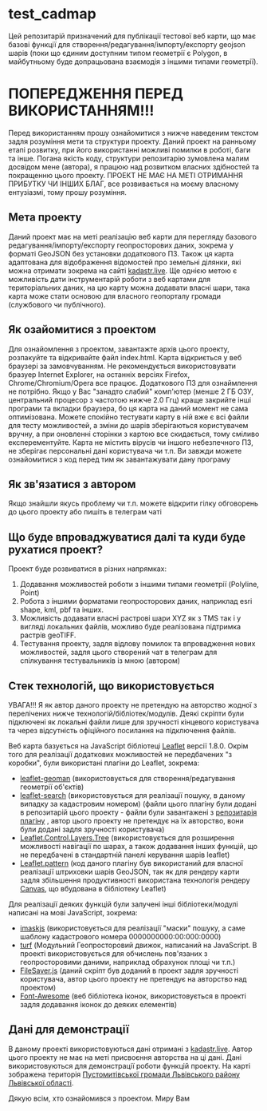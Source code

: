 # test_cadmap
Цей репозитарій призначений для публікації тестової веб карти, що має базові функції для створення/редагування/імпорту/експорту geojson шарів (поки що єдиним доступним типом геометрії є Polygon, в майбутньому буде допрацьована взаємодія з іншими типами геометрії). 

# ПОПЕРЕДЖЕННЯ ПЕРЕД ВИКОРИСТАННЯМ!!!
Перед використанням прошу ознайомитися з нижче наведеним текстом задля розуміння мети та структури проекту. Даний проект на ранньому етапі розвитку, при його використанні можливі помилки в роботі, баги та інше. Погана якість коду, структури репозитарію зумовлена малим досвідом мене (автора), я працюю над розвитком власних здібностей та покращенню цього проекту. ПРОЕКТ НЕ МАЄ НА МЕТІ ОТРИМАННЯ ПРИБУТКУ ЧИ ІНШИХ БЛАГ, все розвивається на моєму власному ентузіазмі, тому прошу розуміння.

## Мета проекту
Даний проект має на меті реалізацію веб карти для перегляду базового редагування/імпорту/експорту геопросторових даних, зокрема у форматі GeoJSON без установки додаткового ПЗ. Також ця карта адаптована для відображення відомостей про земельні ділянки, які можна отримати зокрема на сайті <a href="https://kadastr.live">kadastr.live</a>. Ще однією метою є можливість дати інструментарій роботи з веб картами для територіальних даних, на цю карту можна додавати власні шари, така карта може стати основою для власного геопорталу громади (службового чи публічного).

## Як озайомитися з проектом
Для ознайомлення з проектом, завантажте архів цього проекту, розпакуйте та відкривайте файл index.html. Карта відкриється у веб браузері за замовчуванням. Не рекомендується використовувати бразуер Internet Explorer, на останніх версіях Firefox, Chrome/Chromium/Opera все працює. Додаткового ПЗ для ознаймлення не потрібно. Якщо у Вас "занадто слабий" комп'ютер (менше 2 ГБ ОЗУ, центральний процесор з частотою нижче 2.0 Ггц) краще закрийте інші програми та вкладки браузера, бо ця карта на даний момент не сама оптимізована. 
Можете спокійно тестувати карту в ній вже є всі файли для тесту можливостей, а зміни до шарів зберігаються користувачем вручну, а при оновленні сторінки з картою все скидається, тому сміливо експерементуйте.
Карта не містить вірусів чи іншого небезпечного ПЗ, не зберігає персональні дані користувача чи т.п. Ви завжди можете ознайомитися з код перед тим як завантажувати дану програму

## Як зв'язатися з автором
Якщо знайшли якусь проблему чи т.п. можете відкрити гілку обговорень до цього проекту або пишіть в телеграм чаті

## Що буде впроваджуватися далі та куди буде рухатися проект?
Проект буде розвиватися в різних напрямках:
1. Додавання можливостей роботи з іншими типами геометрії (Polyline, Point)
2. Робота з іншими форматами геопросторових даних, наприклад esri shape, kml, pbf та інших.
3. Можливість додавати власні растрові шари XYZ як з TMS так і у вигляді локальних файлів, можливо буде реалізована підтримка растрів geoTIFF.
4. Тестування проекту, задля відлову помилок та впровадження нових можливостей, задля цього створений чат в телеграм для спілкування тестувальників із мною (автором)

## Стек технологій, що використовується
УВАГА!!! Я як автор даного проекту не претендую на авторство жодної з перелічених нижче технологій/бібліотек/модулів. Деякі скріпти були підключені як локальні файли лише для зручності кінцевого користувача та через відсутність офіційного посилання на підключення файлів.

Веб карта базується на JavaScript бібліотеці <a href="https://leafletjs.com/">Leaflet</a> версії 1.8.0.
Окрім того для реалізації додаткових можливостей не передбачених "з коробки", були використані плагіни до Leaflet, зокрема:
* <a href="https://github.com/geoman-io/leaflet-geoman">leaflet-geoman</a> (використовується для створення/редагування геометрії об'єктів)
* <a href="https://github.com/stefanocudini/leaflet-search">leaflet-search</a> (використовується для реалізації пошуку, в даному випадку за кадастровим номером) (файли цього плагіну були додані в репозитарій цього проекту - файли були завантажені з <a href="https://github.com/stefanocudini/leaflet-search">репозитарія плагіну</a> , автор цього проекту не претендує на їх авторство, вони були додані задля зручності користувача)
* <a href="https://github.com/jjimenezshaw/Leaflet.Control.Layers.Tree">Leaflet.Control.Layers.Tree</a> (використовується для розширення можливості навігації по шарах, а також додавання інших функцій, що не передбачені в стандартній панелі керування шарів leaflet)
* <a href="https://github.com/teastman/Leaflet.pattern">Leaflet.pattern</a> (код даного плагіну був використаний для власної реалізації штриховки шарів GeoJSON, так як для рендеру карти задля збільшення продуктивності використана технологія рендеру <a href="https://caniuse.com/canvas">Canvas</a>, що вбудована в бібліотеку Leaflet)

Для реалізації деяких функцій були залучені інші бібліотеки/модулі написані на мові JavaScript, зокрема:
* <a href="https://github.com/uNmAnNeR/imaskjs">imaskjs</a> (використовується для реалізації "маски" пошуку, а саме шаблону кадастрового номера 0000000000:00:000:0000)
* <a href="https://github.com/Turfjs/turf">turf</a> (Модульний Геопросторовий движок, написаний на JavaScript. В проекті використовується для обчислень пов'язаних з геопросторовими даними, наприклад обрахунок площі чи т.п.)
* <a href="https://github.com/eligrey/FileSaver.js">FileSaver.js</a> (даний скріпт був доданий в проект задля зручності користувача, автор цього проекту не претендує на авторство над проектом)
* <a href="https://github.com/FortAwesome/Font-Awesome">Font-Awesome</a> (веб бібліотека іконок, використовується в проекті задля додавання іконок до деяких елементів)

## Дані для демонстрації
В даному проекті використовуються дані отримані з <a href="https://kadastr.live">kadastr.live</a>. Автор цього проекту не має на меті присвоєння авторства на ці дані. Дані використовуються для демонстрації роботи функцій проекту. На карті зображена територія <a href="https://pustomyty-gromada.gov.ua/">Пустомитівської громади Львівського району Львівської області</a>.


Дякую всім, хто ознайомився з проектом. Миру Вам 



